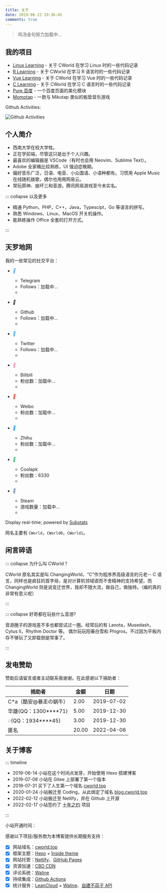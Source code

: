 ```yaml
---
title: 关于
date: 2019-06-22 19:36:45
comments: true
---
```


> <span id="hitokoto" style="color:var(--inside-accent-color)">鸡汤金句努力加载中...</sapn>

## 我的项目

- [Linux Learning](https://github.com/cworld1/linux-learning) - 关于 CWorld 在学习 Linux 时的一些代码记录
- [R Learning](https://github.com/cworld1/r-learning) - 关于 CWorld 在学习 R 语言时的一些代码记录
- [Vue Learning](https://github.com/cworld1/vue-learning) - 关于 CWorld 在学习 Vue 时的一些代码记录
- [C Learning](https://github.com/cworld1/c-learning) - 关于 CWorld 在学习 C 语言时的一些代码记录
- [Pure 百度](https://blog.cworld.top/post/pure-baidu) - 一个百度页面的美化模块
- [Momotap](https://github.com/cworld1/momotap) - 一款与 Mikutap 类似的板垫音乐游戏

Github Activities:

![Github Activities](https://ghchart.rshah.org/659eb9/cworld1)

## 个人简介

- 西南大学在校大学牲。
- 正在学前端，尽管这只是出于个人兴趣。
- 最喜欢的编辑器是 VSCode（有时也会用 Neovim、Sublime Text）。
- Adobe 全家桶比较熟练，UI 强迫症晚期。
- 偏好音乐广泛，日语、电音、小众国语、小语种都有。习惯用 Apple Music 在线随机拨歌，偶尔也用用网易云。
- 常玩原神、崩坏三和音游。腾讯网易游戏至今未实名。

::: collapse 以及更多

- 精通 Python，PHP，C++，Java，Typescipt，Go 等语言的拼写。
- 熟悉 Windows、Linux、MacOS 开关机操作。
- 能熟练操作 Office 全套的打开方式。

:::

## 天罗地网

我的一些常见的社交平台：

<link href="/static/css/about.min.css" rel="stylesheet">
<div id="stats">

- <i class="icon" style="color:#2ca5e0">&#xe7e2;</i>

  - Telegram
  - Follows：<span class="telegram">加载中...</span>
  - [](https://t.me/cworld0_cn)

- <i class="icon" style="color:var(--inside-foreground-color)">&#xe7d1;</i>

  - Github
  - Follows：<span class="github">加载中...</span>
  - [](https://github.com/cworld1)

- <i class="icon" style="color:#1da1f2">&#xe7e3;</i>

  - Twitter
  - Follows：<span class="twitter">加载中...</span>
  - [](https://twitter.com/CWorld0)

- <i class="icon" style="color:#fe7398">&#xe7c8;</i>

  - Bilibili
  - 粉丝数：<span class="bilibili">加载中...</span>
  - [](https://space.bilibili.com/388346465)

- <i class="icon" style="color:#e71f19">&#xe7e4;</i>

  - Weibo
  - 粉丝数：<span class="weibo">加载中...</span>
  - [](https://weibo.com/5501674056)

- <i class="icon" style="color:#0084ff">&#xe7e5;</i>

  - Zhihu
  - 粉丝数：<span class="zhihu">加载中...</span>
  - [](https://www.zhihu.com/people/wolf-03/answers)

- <i class="icon" style="color:#11ab60">&#xe66b;</i>

  - Coolapk
  - 粉丝数：<span class="coolapk">6330</span>
  - [](https://www.coolapk.com/u/1384771)

- <i class="icon" style="color:#50769d">&#xe7e1;</i>

  - Steam
  - 游戏数量：<span class="steamgames">加载中...</span>
  - [](https://steamcommunity.com/id/cworld)

Display real-time; powered by [Substats](https://github.com/spencerwooo/substats)

</div>

网名主要有 `CWorld`，`CWorld0`，`CWorld1`。

## 闲言碎语

::: collapse 为什么叫 CWorld？

CWorld 原名其实是叫 ChangingWorld，“C”作为程序界高级语言的元老-- C 语言，同样也是疯狂的首字母，是对计算机领域锲而不舍精神的支持希望。而 ChangingWorld 则是说变迁世界，我却不随大流，做自己，做独特。（编的真的非常有意义呢）

:::

::: collapse 好奇都在玩些什么音游?

音游圈子的游戏差不多也都尝试过一圈。经常玩的有 Lanota，Musedash，Cytus II，Rhythm Doctor 等。
偶尔玩玩阳春白雪和 Phigros。不过因为平板内存不够玩了又卸载倒是常事了。

:::

## 发电赞助

赞助后请留言或者主动联系我谢谢。在此感谢以下捐助者：

| 捐助者                   | 金额  | 日期       |
| ------------------------ | ----- | ---------- |
| C\*a（酷安@暴走の蜗牛）  | 2.00  | 2019-07-02 |
| 华雄(QQ：1300\*\*\*\*71) | 5.00  | 2019-12-30 |
| ◌(QQ：1934\*\*\*\*45)    | 3.00  | 2019-12-30 |
| 匿名                     | 20.00 | 2022-04-06 |

## 关于博客

::: timeline

- 2019-06-14 小站在这个时间点发芽，开始使用 Hexo 搭建博客
- 2019-07-08 小站在 Gitee 上部署了第一个版本
- 2019-07-31 买下了人生第一个域名 [cworld.top](https://cworld.top)
- 2020-01-24 小站搬迁至 Coding，从此绑定了域名 [blog.cworld.top](https://blog.cworld.top)
- 2022-02-12 小站搬迁至 Netlify，并在 Github 上开源
- 2022-02-17 小站签约了 [十年之约](https://www.foreverblog.cn) 项目

:::

小站开通时间：

感谢以下项目/服务商为本博客提供长期服务支持：

- [x] 网站域名：[cworld.top](https://blog.cworld.top)
- [x] 框架主题：[Hexo](https://hexo.io) + [Inside theme](https://github.com/ikeq/hexo-theme-inside)
- [x] 网站托管：[Netlify](https://www.netlify.com/)、[GitHub Pages](https://pages.github.com)
- [x] 资源加速：[CBD CDN](https://cdn.cbd.int/)
- [x] 评论系统：[Waline](https://waline.js.org)
- [x] 持续集成：[Github Actions](https://github.com/cworld1/cworld1/actions/workflows/hexo-auto-deploy.yml)
- [x] 统计服务：[LeanCloud](https://console.leancloud.app) + [Waline](https://waline.js.org)、[自建不蒜子 API](https://busuanzi.icodeq.com/)

<script src="./static/js/about.min.js"></script>
